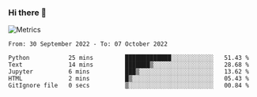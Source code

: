 ### Hi there 👋

![Metrics](https://github.com/radoapx/radoapx/blob/main/github-metrics.svg)

<!--START_SECTION:waka-->

```text
From: 30 September 2022 - To: 07 October 2022

Python           25 mins         █████████████░░░░░░░░░░░░   51.43 %
Text             14 mins         ███████▒░░░░░░░░░░░░░░░░░   28.68 %
Jupyter          6 mins          ███▒░░░░░░░░░░░░░░░░░░░░░   13.62 %
HTML             2 mins          █▒░░░░░░░░░░░░░░░░░░░░░░░   05.43 %
GitIgnore file   0 secs          ▒░░░░░░░░░░░░░░░░░░░░░░░░   00.84 %
```

<!--END_SECTION:waka-->

<!--
**radoapx/radoapx** is a ✨ _special_ ✨ repository because its `README.md` (this file) appears on your GitHub profile.

Here are some ideas to get you started:

- 🔭 I’m currently working on ...
- 🌱 I’m currently learning ...
- 👯 I’m looking to collaborate on ...
- 🤔 I’m looking for help with ...
- 💬 Ask me about ...
- 📫 How to reach me: ...
- 😄 Pronouns: ...
- ⚡ Fun fact: ...
-->
